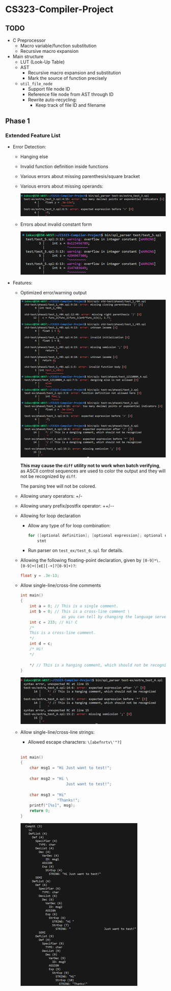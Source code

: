 # CS323-Compiler-Project

## TODO
- C Preprocessor
  - Macro variable/function substitution
  - Recursive macro expansion
- Main structure
  - LUT (Look-Up Table)
  - AST
    - Recursive macro expansion and substitution
    - Mark the source of function precisely
  - `util_file_node`
    - Support file node ID
    - Reference file node from AST through ID
    - Rewrite auto-recycling:
      - Keep track of file ID and filename

## Phase 1

### Extended Feature List
- Error Detection:
  - Hanging else
  
  - Invalid function definition inside functions
  
  - Various errors about missing parenthesis/square bracket
  
  - Various errors about missing operands:
  
    ![image-20231028170745357](images/img-2.png)
  
  - Errors about invalid constant form
  
    ![image-20231028221130144](images/img-5.png)
  
    
  
- Features:
  - Optimized error/warning output
  
    ![image-20231029131149498](images/img-1.png)
  
    **This may cause the `diff`** **utility not to work when batch verifying**, as ASCII control sequences are used to color the output and they will not be recognized by `diff`.
  
    The parsing tree will not be colored.
  
  - Allowing unary operators: +/-
  
  - Allowing unary prefix/postfix operator: ++/--
  
  - Allowing for loop declaration
  
    - Allow any type of for loop combination:
  
      ```c
      for ([optional definition]; [optional expression]; optional expression)
          stmt
      ```
  
    - Run parser on `test_ex/test_6.spl` for details.
  
  - Allowing the following floating-point declaration, given by `[0-9]*\.[0-9]+([eE][-+]?[0-9]+)?`:
  
    ```c
    float y = .3e-13;
    ```
  
  - Allow single-line/cross-line comments
  
    ```c
    int main()
    {
        int a = 0; // This is a single comment.
        int b = 0; // This is a cross-line comment \
                      as you can tell by changing the language server interpreting this comment to match the C language.
        int c = 233; // Hi! C
        /*
        This is a cross-line comment.
        */
        int d = c;
        /* Hi!
        */
       
        */ // This is a hanging comment, which should not be recognized
    }
    ```
  
    ![image-20231028203442987](images/img-3.png)
  
  - Allow single-line/cross-line strings:
  
    - Allowed escape characters: `\[abefnrtv\'"?]`
  
    ```c
    
    int main()
    {
        char msg1 = "Hi Just want to test!";
    
        char msg2 = "Hi \
                        Just want to test!";
    
        char msg3 = "Hi"
                    "Thanks!";
        printf("[%s]", msg);
        return 0;
    }
    ```
  
    <img src="images/img-4.png" alt="image-20231028211819722" style="zoom: 50%;" />
  
    
